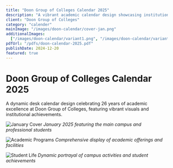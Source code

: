 ```yaml
---
title: "Doon Group of Colleges Calendar 2025"
description: "A vibrant academic calendar design showcasing institutional excellence and student life"
client: "Doon Group of Colleges"
category: "calender"
mainImage: "/images/doon-calendar/cover-jan.png"
additionalImages:
  ["/images/doon-calendar/variant1.png", "/images/doon-calendar/variant2.png"]
pdfUrl: "/pdfs/doon-calendar-2025.pdf"
publishDate: 2024-12-20
featured: true
---
```


# Doon Group of Colleges Calendar 2025

A dynamic desk calendar design celebrating 26 years of academic excellence at Doon Group of Colleges, featuring vibrant visuals and institutional achievements.

<!-- [View Complete Calendar (PDF)](/pdfs/doon-calendar-2025.pdf) -->

![January Cover](/images/doon-calendar/cover-jan.png)
_January 2025 featuring the main campus and professional students_

![Academic Programs](/images/doon-calendar/variant1.png)
_Comprehensive display of academic offerings and facilities_

![Student Life](/images/doon-calendar/variant2.png)
_Dynamic portrayal of campus activities and student achievements_
